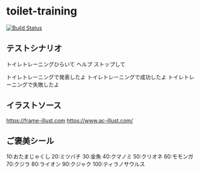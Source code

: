 # toilet-training
[![Build Status](https://cloud.drone.io/api/badges/mougenko/toilet-training/status.svg)](https://cloud.drone.io/mougenko/toilet-training)

## テストシナリオ
トイレトレーニングひらいて  ヘルプ  ストップして

トイレトレーニングで発表したよ
トイレトレーニングで成功したよ
トイレトレーニングで失敗したよ

## イラストソース
https://frame-illust.com
https://www.ac-illust.com/

## ご褒美シール
10:おたまじゃくし
20:ミツバチ
30:金魚
40:クマノミ
50:クリオネ
60:モモンガ
70:クジラ
80:ライオン
90:クジャク
100:ティラノサウルス
